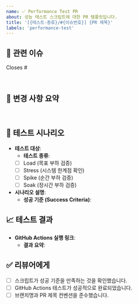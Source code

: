 ```yaml
---
name: ✅ Performance Test PR
about: 성능 테스트 스크립트에 대한 PR 템플릿입니다.
title: '[{테스트-종류}/#{이슈번호}] {PR 제목}'
labels: 'performance-test'
---
```


## 🔗 관련 이슈
Closes #

<br>

## 📝 변경 사항 요약
<br>

## 🎯 테스트 시나리오
- **테스트 대상**:
    - **테스트 종류**:
    - [ ] Load (목표 부하 검증)
    - [ ] Stress (시스템 한계점 확인)
    - [ ] Spike (순간 부하 검증)
    - [ ] Soak (장시간 부하 검증)
- **시나리오 설명**:
    - **성공 기준 (Success Criteria)**:
      <br>

## 📈 테스트 결과
- **GitHub Actions 실행 링크**:
    - **결과 요약**:
      <br>

## ✅ 리뷰어에게
- [ ] 스크립트가 성공 기준을 만족하는 것을 확인했습니다.
- [ ] GitHub Actions 테스트가 성공적으로 완료되었습니다.
- [ ] 브랜치명과 PR 제목 컨벤션을 준수했습니다.